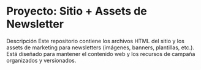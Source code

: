 # Proyecto: Sitio + Assets de Newsletter

Descripción
Este repositorio contiene los archivos HTML del sitio y los assets de marketing para newsletters (imágenes, banners, plantillas, etc.). Está diseñado para mantener el contenido web y los recursos de campaña organizados y versionados.